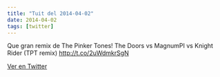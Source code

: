 ```yaml
---
title: "Tuit del 2014-04-02"
date: 2014-04-02
tags: [twitter]
---
```


Que gran remix de The Pinker Tones! The Doors vs MagnumPI vs Knight Rider (TPT remix) http://t.co/2uWdmkrSgN



[Ver en Twitter](https://twitter.com/i/web/status/451343403138420736)
